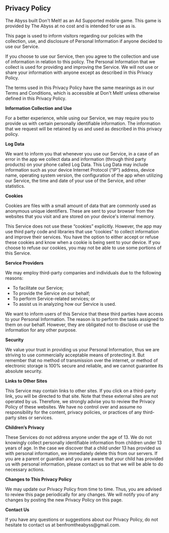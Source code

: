 <html>
<body>
<h2>Privacy Policy</h2>

<p>The Abyss built Don't Melt! as an Ad Supported mobile game. This game is provided by The Abyss at no cost and is intended for use as is.</p>

<p>This page is used to inform visitors regarding our policies with the collection, use, and disclosure of Personal Information if anyone decided to use our Service.</p>

<p>If you choose to use our Service, then you agree to the collection and use of information in relation to this policy. The Personal Information that we collect is used for providing and improving the Service. We will not use or share your information with anyone except as described in this Privacy Policy.</p>

<p>The terms used in this Privacy Policy have the same meanings as in our Terms and Conditions, which is accessible at Don't Melt! unless otherwise defined in this Privacy Policy.</p>

<p><strong>Information Collection and Use</strong></p>

<p>For a better experience, while using our Service, we may require you to provide us with certain personally identifiable information. The information that we request will be retained by us and used as described in this privacy policy.</p>

<p><strong>Log Data</strong></p>

<p>We want to inform you that whenever you use our Service, in a case of an error in the app we collect data and information (through third party products) on your phone called Log Data. This Log Data may include information such as your device Internet Protocol (“IP”) address, device name, operating system version, the configuration of the app when utilizing our Service, the time and date of your use of the Service, and other statistics.</p>

<p><strong>Cookies</strong></p>

<p>Cookies are files with a small amount of data that are commonly used as anonymous unique identifiers. These are sent to your browser from the websites that you visit and are stored on your device's internal memory.</p>

<p>This Service does not use these “cookies” explicitly. However, the app may use third party code and libraries that use “cookies” to collect information and improve their services. You have the option to either accept or refuse these cookies and know when a cookie is being sent to your device. If you choose to refuse our cookies, you may not be able to use some portions of this Service.</p>

<p><strong>Service Providers</strong></p>

<p>We may employ third-party companies and individuals due to the following reasons:</p>
<ul>
  <li>To facilitate our Service;</li>
  <li>To provide the Service on our behalf;</li>
  <li>To perform Service-related services; or</li>
  <li>To assist us in analyzing how our Service is used.</li>
</ul>
<p>We want to inform users of this Service that these third parties have access to your Personal Information. The reason is to perform the tasks assigned to them on our behalf. However, they are obligated not to disclose or use the information for any other purpose.</p>

<p><strong>Security</strong></p>

<p>We value your trust in providing us your Personal Information, thus we are striving to use commercially acceptable means of protecting it. But remember that no method of transmission over the internet, or method of electronic storage is 100% secure and reliable, and we cannot guarantee its absolute security.</p>

<p><strong>Links to Other Sites</strong></p>

<p>This Service may contain links to other sites. If you click on a third-party link, you will be directed to that site. Note that these external sites are not operated by us. Therefore, we strongly advise you to review the Privacy Policy of these websites. We have no control over and assume no responsibility for the content, privacy policies, or practices of any third-party sites or services.</p>

<p><strong>Children’s Privacy</strong></p>

<p>These Services do not address anyone under the age of 13. We do not knowingly collect personally identifiable information from children under 13 years of age. In the case we discover that a child under 13 has provided us with personal information, we immediately delete this from our servers. If you are a parent or guardian and you are aware that your child has provided us with personal information, please contact us so that we will be able to do necessary actions.</p>

<p><strong>Changes to This Privacy Policy</strong></p>

<p>We may update our Privacy Policy from time to time. Thus, you are advised to review this page periodically for any changes. We will notify you of any changes by posting the new Privacy Policy on this page.</p>

<p><strong>Contact Us</strong></p>

<p>If you have any questions or suggestions about our Privacy Policy, do not hesitate to contact us at benfromtheabyss@gmail.com. </p>
